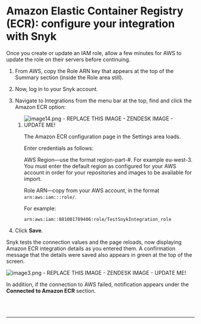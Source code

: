 # Amazon Elastic Container Registry \(ECR\): configure your integration with Snyk

Once you create or update an IAM role, allow a few minutes for AWS to update the role on their servers before continuing.

1. From AWS, copy the Role ARN key that appears at the top of the Summary section \(inside the Role area still\).
2. Now, log in to your Snyk account.
3. Navigate to Integrations from the menu bar at the top, find and click the Amazon ECR option: 
   1. ![image14.png - REPLACE THIS IMAGE - ZENDESK IMAGE - UPDATE ME!](https://support.snyk.io/hc/article_attachments/360007147298/uuid-0441cf5d-a461-60e3-5d6e-57eed624d445-en.png)

      The Amazon ECR configuration page in the Settings area loads.

      Enter credentials as follows:

      AWS Region—use the format region-part-\#. For example eu-west-3. You must enter the default region as configured for your AWS account in order for your repositories and images to be available for import.

      Role ARN—copy from your AWS account, in the format `arn:aws:iam:::role/`.

      For example:

      ```text
      arn:aws:iam::881001789406:role/TestSnykIntegration_role
      ```
      
4. Click **Save**.

Snyk tests the connection values and the page reloads, now displaying Amazon ECR integration details as you entered them. A confirmation message that the details were saved also appears in green at the top of the screen.

![image3.png - REPLACE THIS IMAGE - ZENDESK IMAGE - UPDATE ME!](https://support.snyk.io/hc/article_attachments/360007065997/uuid-49671392-b5d5-389d-66c8-86b3daf9a2e1-en.png)

In addition, if the connection to AWS failed, notification appears under the **Connected to Amazon ECR** section.

 
<br><br><hr>

